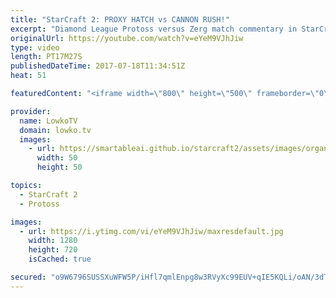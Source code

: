 ```yaml
---
title: "StarCraft 2: PROXY HATCH vs CANNON RUSH!"
excerpt: "Diamond League Protoss versus Zerg match commentary in StarCraft 2. Subscribe for more videos: http://lowko.tv/youtube Intense micro battles: https://goo.gl/8ofWqN  A very close match of Zerg versus Protoss where the Zerg decides to counter his opponents cheese with cheese of his own.  If you have an"
originalUrl: https://youtube.com/watch?v=eYeM9VJhJiw
type: video
length: PT17M27S
publishedDateTime: 2017-07-18T11:34:51Z
heat: 51

featuredContent: "<iframe width=\"800\" height=\"500\" frameborder=\"0\" src=\"https://www.youtube.com/embed/eYeM9VJhJiw\" allow=\"accelerometer; autoplay; encrypted-media; gyroscope; picture-in-picture\" allowfullscreen></iframe>"

provider:
  name: LowkoTV
  domain: lowko.tv
  images:
    - url: https://smartableai.github.io/starcraft2/assets/images/organizations/lowko.tv-50x50.jpg
      width: 50
      height: 50

topics:
  - StarCraft 2
  - Protoss

images:
  - url: https://i.ytimg.com/vi/eYeM9VJhJiw/maxresdefault.jpg
    width: 1280
    height: 720
    isCached: true

secured: "o9W6796SUSSXuWFW5P/iHfl7qmlEnpg8w3RVyXc99EUV+qIE5KQLi/oAN/3dTleZ6l5Y8vIO64XImPxYEKbXByncrw802ms2AM+txviQHtnJpjYlwrk0qs/JJQR1Bul+sE4vOwb1a+yoz1ohjJZ6Pun4kGuYsJu8TMX1rOlmgFndboZ5+LeDZeuzP9TyRm3g6g6nmzRf7EC4LBp+ran1Y/uS7DdyFSxpxu7afjq3hjZetyOTGqYCi5ubSuB0SbGQX2cleuoQKa4omIE2+ice5o7FD36FkVq9ZD1RW69PIlApcwgjr4Ncc/VH9bPhmllji1JFFwDtqKa/v/X3XFRRo0KuQaRfCY4IDlm1yxKTT7oVAsVy3ajyPOyk/ZtxpfbgiROkKMJoKnbdaopMes2BKN7yFb9CKZcG09Ir0NYU+dDbGMEIpoHQNFrXQm2QSkSx;VLRJh1Os9btwGiVkrKEoKA=="
---
```


